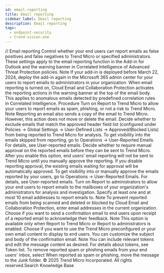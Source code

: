 ```yaml
---
id: email-reporting
title: Email reporting
sidebar_label: Email reporting
description: Email reporting
tags:
  - endpoint-security
  - trend-vision-one
---
```


/*<![CDATA[*/ $('#title').html($('meta[name=map-description]').attr('content')); /*]]>*/ Email reporting Control whether your end users can report emails as false positives and false negatives to Trend Micro or specified administrators. These settings apply to the email reporting function in the Add-in for Outlook and the warning banner in Correlated Intelligence of Advanced Threat Protection policies. Note If your add-in is deployed before March 22, 2024, deploy the add-in again in the Microsoft 365 admin center for your users to report emails to administrators in your organization. When email reporting is turned on, Cloud Email and Collaboration Protection activates the reporting actions in the warning banner at the top of the email body. This applies to anomalous emails detected by predefined correlation rules in Correlated Intelligence. Procedure Turn on Report to Trend Micro to allow your users to report emails as spam, phishing, or not a risk to Trend Micro. Note Reporting an email also sends a copy of the email to Trend Micro. However, this action does not move or delete the email. Decide whether to exclude emails that match the approved header field list (configured under Policies → Global Settings → User-Defined Lists → Approved/Blocked Lists) from being reported to Trend Micro for analysis. To get visibility into the emails skipped from reporting, go to Operations → User-Reported Emails. For details, see User-reported emails. Decide whether to require manual approval on the reported emails before they can be sent to Trend Micro. After you enable this option, end users’ email reporting will not be sent to Trend Micro until you manually approve the reporting. If you disable reporting approval, the existing emails waiting for approval will be automatically approved. To get visibility into or manually approve the emails reported by your users, go to Operations → User-Reported Emails. For details, see User-reported emails. Turn on Report to administrators to allow your end users to report emails to the mailboxes of your organization's administrators for analysis and investigation. Specify at least one and at most 10 email addresses to report emails to. Note To prevent reported emails from being scanned and deleted or blocked by Cloud Email and Collaboration Protection, enter email addresses in the current organization. Choose if you want to send a confirmation email to end users upon receipt of a reported email to acknowledge their feedback. Note This option is available only when Report to Trend Micro or Report to administrators is enabled. Choose if you want to use the Trend Micro preconfigured or your own email content to display to end users. You can customize the subject and body of the confirmation email. Note You can include relevant tokens and edit the message content as desired. For details about tokens, see Token list. To remove reported spam or phishing emails from your end users' inbox, select When reported as spam or phishing, move the message to the Junk folder. © 2025 Trend Micro Incorporated. All rights reserved.Search Knowledge Base